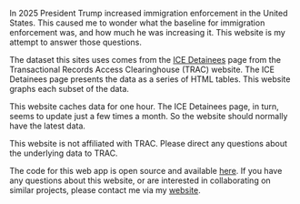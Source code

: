 In 2025 President Trump increased immigration enforcement in the
United States. This caused me to wonder what the baseline for immigration
enforcement was, and how much he was increasing it. This website is my attempt
to answer those questions.

The dataset this sites uses comes from the [ICE
Detainees](https://tracreports.org/immigration/detentionstats/pop_agen_table.html)
page from the Transactional Records Access Clearinghouse (TRAC) website. The
ICE Detainees page presents the data as a series of HTML tables. This website graphs each subset of the data.  

This website caches data for one hour. The ICE Detainees page, in turn, seems to
update just a few times a month. So the website should normally have the latest data.

This website is not affiliated with TRAC. Please direct any
questions about the underlying data to TRAC.  

The code for this web app is open source and available
[here](https://github.com/arilamstein/immigration_enforcement). If you have any
questions about this website, or are interested in collaborating
on similar projects, please contact me via my [website](https://arilamstein.com/).